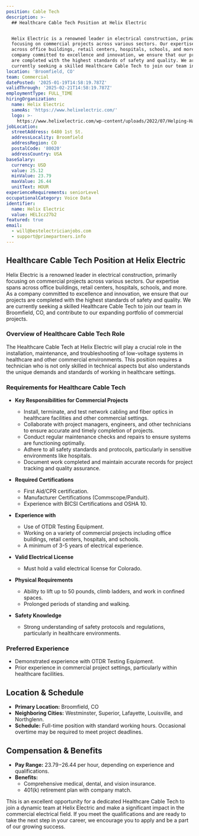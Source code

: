 ```yaml
---
position: Cable Tech
description: >-
  ## Healthcare Cable Tech Position at Helix Electric


  Helix Electric is a renowned leader in electrical construction, primarily
  focusing on commercial projects across various sectors. Our expertise spans
  across office buildings, retail centers, hospitals, schools, and more. As a
  company committed to excellence and innovation, we ensure that our projects
  are completed with the highest standards of safety and quality. We are
  currently seeking a skilled Healthcare Cable Tech to join our team in Broo...
location: 'Broomfield, CO'
team: Commercial
datePosted: '2025-01-19T14:58:19.787Z'
validThrough: '2025-02-21T14:58:19.787Z'
employmentType: FULL_TIME
hiringOrganization:
  name: Helix Electric
  sameAs: 'https://www.helixelectric.com/'
  logo: >-
    https://www.helixelectric.com/wp-content/uploads/2022/07/Helping-Hands-Logo_Blue-e1656694113799.jpg
jobLocation:
  streetAddress: 6480 1st St.
  addressLocality: Broomfield
  addressRegion: CO
  postalCode: '80020'
  addressCountry: USA
baseSalary:
  currency: USD
  value: 25.12
  minValue: 23.79
  maxValue: 26.44
  unitText: HOUR
experienceRequirements: seniorLevel
occupationalCategory: Voice Data
identifier:
  name: Helix Electric
  value: HELIcz27b2
featured: true
email:
  - will@bestelectricianjobs.com
  - support@primepartners.info
---
```




## Healthcare Cable Tech Position at Helix Electric

Helix Electric is a renowned leader in electrical construction, primarily focusing on commercial projects across various sectors. Our expertise spans across office buildings, retail centers, hospitals, schools, and more. As a company committed to excellence and innovation, we ensure that our projects are completed with the highest standards of safety and quality. We are currently seeking a skilled Healthcare Cable Tech to join our team in Broomfield, CO, and contribute to our expanding portfolio of commercial projects.

### Overview of Healthcare Cable Tech Role

The Healthcare Cable Tech at Helix Electric will play a crucial role in the installation, maintenance, and troubleshooting of low-voltage systems in healthcare and other commercial environments. This position requires a technician who is not only skilled in technical aspects but also understands the unique demands and standards of working in healthcare settings.

### Requirements for Healthcare Cable Tech

- **Key Responsibilities for Commercial Projects**
  - Install, terminate, and test network cabling and fiber optics in healthcare facilities and other commercial settings.
  - Collaborate with project managers, engineers, and other technicians to ensure accurate and timely completion of projects.
  - Conduct regular maintenance checks and repairs to ensure systems are functioning optimally.
  - Adhere to all safety standards and protocols, particularly in sensitive environments like hospitals.
  - Document work completed and maintain accurate records for project tracking and quality assurance.

- **Required Certifications**
  - First Aid/CPR certification.
  - Manufacturer Certifications (Commscope/Panduit).
  - Experience with BICSI Certifications and OSHA 10.

- **Experience with**
  - Use of OTDR Testing Equipment.
  - Working on a variety of commercial projects including office buildings, retail centers, hospitals, and schools.
  - A minimum of 3-5 years of electrical experience.

- **Valid Electrical License**
  - Must hold a valid electrical license for Colorado.

- **Physical Requirements**
  - Ability to lift up to 50 pounds, climb ladders, and work in confined spaces.
  - Prolonged periods of standing and walking.

- **Safety Knowledge**
  - Strong understanding of safety protocols and regulations, particularly in healthcare environments.

### Preferred Experience

- Demonstrated experience with OTDR Testing Equipment.
- Prior experience in commercial project settings, particularly within healthcare facilities.

## Location & Schedule

- **Primary Location:** Broomfield, CO
- **Neighboring Cities:** Westminster, Superior, Lafayette, Louisville, and Northglenn.
- **Schedule:** Full-time position with standard working hours. Occasional overtime may be required to meet project deadlines.

## Compensation & Benefits

- **Pay Range:** $23.79-$26.44 per hour, depending on experience and qualifications.
- **Benefits:**
  - Comprehensive medical, dental, and vision insurance.
  - 401(k) retirement plan with company match.

This is an excellent opportunity for a dedicated Healthcare Cable Tech to join a dynamic team at Helix Electric and make a significant impact in the commercial electrical field. If you meet the qualifications and are ready to take the next step in your career, we encourage you to apply and be a part of our growing success.
